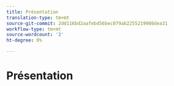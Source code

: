 ```yaml
---
title: Présentation
translation-type: tm+mt
source-git-commit: 2dd116bd2aafebd56bec079ab2255219908dea31
workflow-type: tm+mt
source-wordcount: '2'
ht-degree: 0%

---
```



# Présentation
